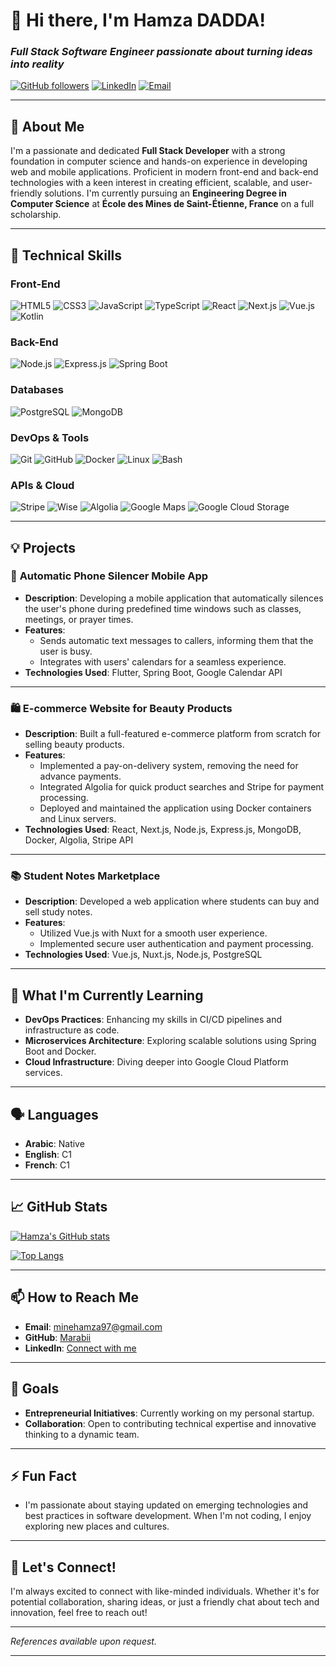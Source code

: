 # 👋 Hi there, I'm **Hamza DADDA**!

### *Full Stack Software Engineer passionate about turning ideas into reality*

[![GitHub followers](https://img.shields.io/github/followers/Marabii?label=Follow&style=social)](https://github.com/Marabii)
[![LinkedIn](https://img.shields.io/badge/LinkedIn-Connect-blue?style=social&logo=linkedin)](https://www.linkedin.com/in/dadda-hamza-997616324/)
[![Email](https://img.shields.io/badge/Email-minehamza97%40gmail.com-red?style=social&logo=gmail)](mailto:minehamza97@gmail.com)

---

## 🚀 About Me

I'm a passionate and dedicated **Full Stack Developer** with a strong foundation in computer science and hands-on experience in developing web and mobile applications. Proficient in modern front-end and back-end technologies with a keen interest in creating efficient, scalable, and user-friendly solutions. I'm currently pursuing an **Engineering Degree in Computer Science** at **École des Mines de Saint-Étienne, France** on a full scholarship.

---

## 💼 Technical Skills

### Front-End

![HTML5](https://img.shields.io/badge/HTML5-E34F26?style=flat&logo=html5&logoColor=white)
![CSS3](https://img.shields.io/badge/CSS3-1572B6?style=flat&logo=css3&logoColor=white)
![JavaScript](https://img.shields.io/badge/JavaScript-ES6%2B-F7DF1E?style=flat&logo=javascript&logoColor=black)
![TypeScript](https://img.shields.io/badge/TypeScript-007ACC?style=flat&logo=typescript&logoColor=white)
![React](https://img.shields.io/badge/React-18-61DAFB?style=flat&logo=react&logoColor=black)
![Next.js](https://img.shields.io/badge/Next.js-000000?style=flat&logo=nextdotjs&logoColor=white)
![Vue.js](https://img.shields.io/badge/Vue.js-3-4FC08D?style=flat&logo=vue.js&logoColor=white)
![Kotlin](https://img.shields.io/badge/Kotlin-0095D5?style=flat&logo=kotlin&logoColor=white)

### Back-End

![Node.js](https://img.shields.io/badge/Node.js-339933?style=flat&logo=nodedotjs&logoColor=white)
![Express.js](https://img.shields.io/badge/Express.js-000000?style=flat&logo=express&logoColor=white)
![Spring Boot](https://img.shields.io/badge/Spring%20Boot-6DB33F?style=flat&logo=springboot&logoColor=white)

### Databases

![PostgreSQL](https://img.shields.io/badge/PostgreSQL-336791?style=flat&logo=postgresql&logoColor=white)
![MongoDB](https://img.shields.io/badge/MongoDB-47A248?style=flat&logo=mongodb&logoColor=white)

### DevOps & Tools

![Git](https://img.shields.io/badge/Git-F05032?style=flat&logo=git&logoColor=white)
![GitHub](https://img.shields.io/badge/GitHub-181717?style=flat&logo=github&logoColor=white)
![Docker](https://img.shields.io/badge/Docker-2496ED?style=flat&logo=docker&logoColor=white)
![Linux](https://img.shields.io/badge/Linux-FCC624?style=flat&logo=linux&logoColor=black)
![Bash](https://img.shields.io/badge/Bash-4EAA25?style=flat&logo=gnubash&logoColor=white)

### APIs & Cloud

![Stripe](https://img.shields.io/badge/Stripe-008CDD?style=flat&logo=stripe&logoColor=white)
![Wise](https://img.shields.io/badge/Wise-3943FF?style=flat&logo=wise&logoColor=white)
![Algolia](https://img.shields.io/badge/Algolia-5468FF?style=flat&logo=algolia&logoColor=white)
![Google Maps](https://img.shields.io/badge/Google%20Maps-4285F4?style=flat&logo=googlemaps&logoColor=white)
![Google Cloud Storage](https://img.shields.io/badge/Google%20Cloud%20Storage-4285F4?style=flat&logo=googlecloud&logoColor=white)

---

## 💡 Projects

### 📱 **Automatic Phone Silencer Mobile App**

- **Description**: Developing a mobile application that automatically silences the user's phone during predefined time windows such as classes, meetings, or prayer times.
- **Features**:
  - Sends automatic text messages to callers, informing them that the user is busy.
  - Integrates with users' calendars for a seamless experience.
- **Technologies Used**: Flutter, Spring Boot, Google Calendar API

---

### 🛍️ **E-commerce Website for Beauty Products**

- **Description**: Built a full-featured e-commerce platform from scratch for selling beauty products.
- **Features**:
  - Implemented a pay-on-delivery system, removing the need for advance payments.
  - Integrated Algolia for quick product searches and Stripe for payment processing.
  - Deployed and maintained the application using Docker containers and Linux servers.
- **Technologies Used**: React, Next.js, Node.js, Express.js, MongoDB, Docker, Algolia, Stripe API

---

### 📚 **Student Notes Marketplace**

- **Description**: Developed a web application where students can buy and sell study notes.
- **Features**:
  - Utilized Vue.js with Nuxt for a smooth user experience.
  - Implemented secure user authentication and payment processing.
- **Technologies Used**: Vue.js, Nuxt.js, Node.js, PostgreSQL

---

## 🌱 What I'm Currently Learning

- **DevOps Practices**: Enhancing my skills in CI/CD pipelines and infrastructure as code.
- **Microservices Architecture**: Exploring scalable solutions using Spring Boot and Docker.
- **Cloud Infrastructure**: Diving deeper into Google Cloud Platform services.

---

## 🗣️ Languages

- **Arabic**: Native
- **English**: C1
- **French**: C1

---

## 📈 GitHub Stats

[![Hamza's GitHub stats](https://github-readme-stats.vercel.app/api?username=Marabii&show_icons=true&theme=default&hide_border=true)](https://github.com/Marabii)

[![Top Langs](https://github-readme-stats.vercel.app/api/top-langs/?username=Marabii&layout=compact&hide_border=true)](https://github.com/Marabii)

---

## 📫 How to Reach Me

- **Email**: [minehamza97@gmail.com](mailto:minehamza97@gmail.com)
- **GitHub**: [Marabii](https://github.com/Marabii)
- **LinkedIn**: [Connect with me](https://www.linkedin.com/in/dadda-hamza-997616324/)

---

## 🎯 Goals

- **Entrepreneurial Initiatives**: Currently working on my personal startup.
- **Collaboration**: Open to contributing technical expertise and innovative thinking to a dynamic team.

---

## ⚡ Fun Fact

- I'm passionate about staying updated on emerging technologies and best practices in software development. When I'm not coding, I enjoy exploring new places and cultures.

---

## 🤝 Let's Connect!

I'm always excited to connect with like-minded individuals. Whether it's for potential collaboration, sharing ideas, or just a friendly chat about tech and innovation, feel free to reach out!

---

*References available upon request.*

---

